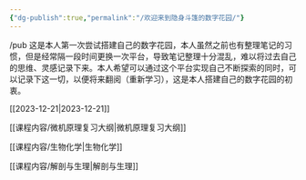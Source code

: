 ```yaml
---
{"dg-publish":true,"permalink":"/欢迎来到隐身斗篷的数字花园/"}
---
```


/pub
这是本人第一次尝试搭建自己的数字花园，本人虽然之前也有整理笔记的习惯，但是经常隔一段时间更换一次平台，导致笔记整理十分混乱，难以将过去自己的思维、灵感记录下来。本人希望可以通过这个平台实现自己不断探索的同时，可以记录下这一切，以便将来翻阅（重新学习），这是本人搭建自己的数字花园的初衷。

[[2023-12-21\|2023-12-21]]

[[课程内容/微机原理复习大纲\|微机原理复习大纲]]

[[课程内容/生物化学\|生物化学]]

[[课程内容/解剖与生理\|解剖与生理]]